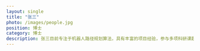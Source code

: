 ```yaml
---
layout: single
title: "张三"
photo: /images/people.jpg
position: 博士
category: 博士
description: 张三目前专注于机器人路径规划算法，具有丰富的项目经验，参与多项科研课题。
---
```


